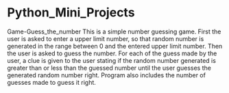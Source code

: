 # Python_Mini_Projects

Game-Guess_the_number
  This is a simple number guessing game. First the user is asked to enter a upper limit number, so that random number is generated in the range between 0 and the entered upper limit number. Then the user is asked to guess the number. For each of the guess made by the user, a clue is given to the user stating if the random number generated is greater than or less than the guessed number until the user guesses the generated random number right. Program also includes the number of guesses made to guess it right.
